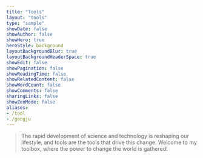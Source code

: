 ```yaml
---
title: "Tools"
layout: "tools"
type: "sample"
showDate: false
showAuthor: false
showHero: true
heroStyle: background
layoutBackgroundBlur: true
layoutBackgroundHeaderSpace: true
showEdit: false
showPagination: false
showReadingTime: false
showRelatedContent: false
showWordCount: false
showComments: false
sharingLinks: false
showZenMode: false
aliases:
- /tool
- /gongju
---
```


> The rapid development of science and technology is reshaping our lifestyle, and tools are the tools that drive this change. Welcome to my toolbox, where the power to change the world is gathered!
